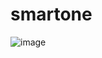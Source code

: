 # smartone

![image](https://github.com/user-attachments/assets/f2d99fda-4238-4b14-9dc3-49827092b1c1)
